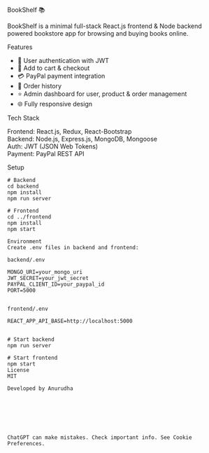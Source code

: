  BookShelf 📚

BookShelf is a minimal full-stack React.js frontend & Node backend powered bookstore app for browsing and buying books online.

 Features
- 🔐 User authentication with JWT
- 🛒 Add to cart & checkout
- 💳 PayPal payment integration
- 🧾 Order history
- ⭐ Admin dashboard for user, product & order management
- 🌐 Fully responsive design

 Tech Stack
 
Frontend: React.js, Redux, React-Bootstrap  
Backend: Node.js, Express.js, MongoDB, Mongoose  
Auth: JWT (JSON Web Tokens)  
Payment: PayPal REST API

 Setup
```
# Backend
cd backend
npm install
npm run server

# Frontend
cd ../frontend
npm install
npm start

Environment
Create .env files in backend and frontend:

backend/.env

MONGO_URI=your_mongo_uri
JWT_SECRET=your_jwt_secret
PAYPAL_CLIENT_ID=your_paypal_id
PORT=5000


frontend/.env

REACT_APP_API_BASE=http://localhost:5000


# Start backend
npm run server

# Start frontend
npm start
License
MIT

Developed by Anurudha







ChatGPT can make mistakes. Check important info. See Cookie Preferences.


